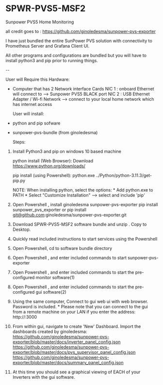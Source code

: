 # SPWR-PVS5-MSF2

Sunpower PVS5 Home Monitoring 

all credit goes to : https://github.com/ginoledesma/sunpower-pvs-exporter

I have just bundled the entire SunPower PVS solution with connectivity to Prometheus Server and Grafana Client UI.

All other programs and configurations are bundled but you will have to install python3 and pip prior to running things.

--

User will Require this Hardware:

- Computer that has 2 Network interface Cards
   NIC 1 : onboard Ethernet will connect to --> Sunpower PVS5 BLACK port
   NIC 2 : USB Ethernet Adapter / Wi-fi Network --> connect to your local home network which has internet access

  User will install:
- python and pip sofware
- sunpower-pvs-bundle (from ginoledesma)


  Steps:

1) Install Python3 and pip on windows 10 based machine
   
   python install (Web Browser):
      Download https://www.python.org/downloads/
   
   pip install (using Powershell):
      python.exe ../Python/python-3.11.3/get-pip.py

   NOTE: When installing python, select the options:
        * Add python.exe to PATH
        * Select "Customize Installation" --> select and include 'pip'

   
2) Open Powershell , install ginoledesma sunpower-pvs-exporter
       pip install sunpower_pvs_exporter
         or
       pip install git@github.com:ginoledesma/sunpower-pvs-exporter.git
   

3) Download SPWR-PVS5-MSF2 software bundle and unzip . Copy to Desktop.

4) Quickly read included instructions to start services using the Powershell

5) Open Powershell, cd to software bundle directory 
   
6) Open Powershell , and enter included commands to start sunpower-pvs-exporter
7) Open Powershell , and enter included commands to start the pre-configured monitor software(1)
8) Open Powershell , and enter included commands to start the pre-configured gui software(2)
    
9) Using the same computer, Connect to gui web ui with web browser. Password is included.
       * Please note that you can connect to the gui from a remote machine on your LAN if you enter the address:
         http://<IP Address of machine running sunpower-pvs-exporter>:3000
   
11) From within gui, navigate to create 'New' Dashboard.
    Import the dashboards created by ginoledesma:
    https://github.com/ginoledesma/sunpower-pvs-exporter/blob/master/docs/inverter_panel_config.json
    https://github.com/ginoledesma/sunpower-pvs-exporter/blob/master/docs/pvs_supervisor_panel_config.json
    https://github.com/ginoledesma/sunpower-pvs-exporter/blob/master/docs/summary_panel_config.json

12) At this time you should see a graphical viewing of EACH of your Inverters with the gui software.
